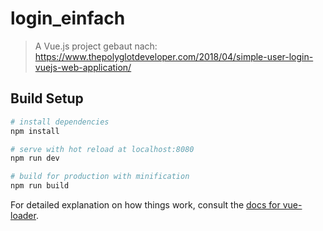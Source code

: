 # login_einfach

> A Vue.js project 
gebaut nach:
https://www.thepolyglotdeveloper.com/2018/04/simple-user-login-vuejs-web-application/

## Build Setup

``` bash
# install dependencies
npm install

# serve with hot reload at localhost:8080
npm run dev

# build for production with minification
npm run build
```

For detailed explanation on how things work, consult the [docs for vue-loader](http://vuejs.github.io/vue-loader).
